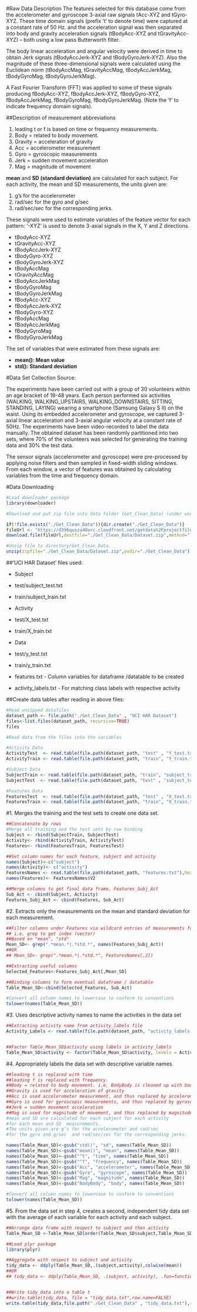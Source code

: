 #Raw Data Description
The features selected for this database come from the accelerometer and gyroscope 3-axial raw signals tAcc-XYZ and tGyro-XYZ. These time domain signals (prefix ‘t’ to denote time) were captured at a constant rate of 50 Hz. and the acceleration signal was then separated into body and gravity acceleration signals (tBodyAcc-XYZ and tGravityAcc-XYZ) – both using a low pass Butterworth filter.

The body linear acceleration and angular velocity were derived in time to obtain Jerk signals (tBodyAccJerk-XYZ and tBodyGyroJerk-XYZ). Also the magnitude of these three-dimensional signals were calculated using the Euclidean norm (tBodyAccMag, tGravityAccMag, tBodyAccJerkMag, tBodyGyroMag, tBodyGyroJerkMag).

A Fast Fourier Transform (FFT) was applied to some of these signals producing fBodyAcc-XYZ, fBodyAccJerk-XYZ, fBodyGyro-XYZ, fBodyAccJerkMag, fBodyGyroMag, fBodyGyroJerkMag. (Note the ‘f’ to indicate frequency domain signals).

##Description of measurement abbreviations

1. leading t or f is based on time or frequency measurements.
2. Body = related to body movement.
3. Gravity = acceleration of gravity
4. Acc = accelerometer measurement
5. Gyro = gyroscopic measurements
6. Jerk = sudden movement acceleration
7. Mag = magnitude of movement

__mean__ and __SD (standard deviation)__ are calculated for each subject. For each activity, the mean and SD measurements, the units given are:
1. g’s for the accelerometer 
2. rad/sec for the gyro and g/sec 
3. rad/sec/sec for the corresponding jerks.

These signals were used to estimate variables of the feature vector for each pattern:
‘-XYZ’ is used to denote 3-axial signals in the X, Y and Z directions. 

* tBodyAcc-XYZ
* tGravityAcc-XYZ
* tBodyAccJerk-XYZ
* tBodyGyro-XYZ
* tBodyGyroJerk-XYZ
* tBodyAccMag
* tGravityAccMag
* tBodyAccJerkMag
* tBodyGyroMag
* tBodyGyroJerkMag
* fBodyAcc-XYZ
* fBodyAccJerk-XYZ
* fBodyGyro-XYZ
* fBodyAccMag
* fBodyAccJerkMag
* fBodyGyroMag
* fBodyGyroJerkMag

The set of variables that were estimated from these signals are:

* __mean(): Mean value__
* __std(): Standard deviation__

#Data Set Collection Source:

The experiments have been carried out with a group of 30 volunteers within an age bracket of 19-48 years. Each person performed six activities (WALKING, WALKING_UPSTAIRS, WALKING_DOWNSTAIRS, SITTING, STANDING, LAYING) wearing a smartphone (Samsung Galaxy S II) on the waist. Using its embedded accelerometer and gyroscope, we captured 3-axial linear acceleration and 3-axial angular velocity at a constant rate of 50Hz. The experiments have been video-recorded to label the data manually. The obtained dataset has been randomly partitioned into two sets, where 70% of the volunteers was selected for generating the training data and 30% the test data.

The sensor signals (accelerometer and gyroscope) were pre-processed by applying noise filters and then sampled in fixed-width sliding windows. From each window, a vector of features was obtained by calculating variables from the time and frequency domain.

#Data Downloading

```r
#Load downloader package
library(downloader)

#Download and put zip file into data folder (Get_Clean_Data) (under working directory to be set by user)

if(!file.exists("./Get_Clean_Data")){dir.create("./Get_Clean_Data")}
fileUrl <- "https://d396qusza40orc.cloudfront.net/getdata%2Fprojectfiles%2FUCI%20HAR%20Dataset.zip"
download.file(fileUrl,destfile="./Get_Clean_Data/Dataset.zip",method="libcurl")

#Unzip file to directory/Get_Clean_Data. 
unzip(zipfile="./Get_Clean_Data/Dataset.zip",exdir="./Get_Clean_Data")
```
##‘UCI HAR Dataset’ files used:

* Subject
 * test/subject_test.txt
 * train/subject_train.txt

* Activity
 * test/X_test.txt
 * train/X_train.txt

* Data
 * test/y_test.txt
 * train/y_train.txt

* features.txt - Column variables for dataframe /datatable to be created

* activity_labels.txt - For matching class labels with respective activity

##Create data tables after reading in above files:

```r
#Read unzipped datafiles
dataset_path <- file.path("./Get_Clean_Data" , "UCI HAR Dataset")
files<-list.files(dataset_path, recursive=TRUE)
files

#Read data from the files into the variables

#Activity Data
ActivityTest  <- read.table(file.path(dataset_path, "test" , "Y_test.txt" ),header = FALSE)
ActivityTrain <- read.table(file.path(dataset_path, "train", "Y_train.txt"),header = FALSE)

#Subject Data
SubjectTrain <- read.table(file.path(dataset_path, "train", "subject_train.txt"),header =  FALSE)
SubjectTest  <- read.table(file.path(dataset_path, "test" , "subject_test.txt"),header =  FALSE)

#Features Data
FeaturesTest  <- read.table(file.path(dataset_path, "test" , "X_test.txt" ),header = FALSE)
FeaturesTrain <- read.table(file.path(dataset_path, "train", "X_train.txt"),header = FALSE)
```
#1. Merges the training and the test sets to create one data set.
```r
##Concatenate by rows
#Merge all training and the test sets by row binding 
Subject <- rbind(SubjectTrain, SubjectTest)
Activity<- rbind(ActivityTrain, ActivityTest)
Features<- rbind(FeaturesTrain, FeaturesTest)

##Set column names for each feature, subject and activity
names(Subject)<-c("subject")
names(Activity)<- c("activity")
FeaturesNames <- read.table(file.path(dataset_path, "features.txt"),head=FALSE)
names(Features)<- FeaturesNames$V2

##Merge columns to get final data frame, Features_Subj_Act
Sub_Act <- cbind(Subject, Activity)
Features_Subj_Act <- cbind(Features, Sub_Act)
```
#2. Extracts only the measurements on the mean and standard deviation for each measurement.
```r
##Filter columns under Features via wildcard entries of measurements for the mean and standard  deviation
## i.e. grep to get index (vector)
##Based on "mean", "std"
Mean_SD<- grep(".*mean.*|.*std.*", names(Features_Subj_Act))
##OR
## Mean_SD<- grep(".*mean.*|.*std.*", FeaturesNames[,2])

##Extracting useful columns
Selected_Features<-Features_Subj_Act[,Mean_SD]

##Binding columns to form eventual dataframe / datatable
Table_Mean_SD<-cbind(Selected_Features, Sub_Act)

#Convert all column names to lowercase to conform to conventions 
tolower(names(Table_Mean_SD))
```
#3. Uses descriptive activity names to name the activities in the data set
```r
##Extracting activity name from activity_labels file
Activity_Labels <- read.table(file.path(dataset_path, "activity_labels.txt"),head=FALSE)


##Factor Table_Mean_SD$activity using labels in activity_labels
Table_Mean_SD$activity <- factor(Table_Mean_SD$activity, levels = Activity_Labels[ ,1], labels  = Activity_Labels[ ,2])
````
#4. Appropriately labels the data set with descriptive variable names.
```r
##leading t is replaced with time
##leading f is replaced with frequency.
##Body = related to body movement. i.e, BodyBody is cleaned up with body
##Gravity is used for acceleration of gravity
##Acc is used accelerometer measurement, and thus replaced by accelerometer
##Gyro is used for gyroscopic measurements, and thus replaced by gyroscope
##Jerk = sudden movement acceleration
##Mag is used for magnitude of movement, and thus replaced by magnitude
#mean and SD are calculated for each subject for each activity 
#for each mean and SD  measurements. 
#The units given are g’s for the accelerometer and rad/sec 
#for the gyro and g/sec  and rad/sec/sec for the corresponding jerks.

names(Table_Mean_SD)<-gsub("std()", "sd", names(Table_Mean_SD))
names(Table_Mean_SD)<-gsub("mean()", "mean", names(Table_Mean_SD))
names(Table_Mean_SD)<-gsub("^t", "time", names(Table_Mean_SD))
names(Table_Mean_SD)<-gsub("^f", "frequency", names(Table_Mean_SD))
names(Table_Mean_SD)<-gsub("Acc", "accelerometer", names(Table_Mean_SD))
names(Table_Mean_SD)<-gsub("Gyro", "gyroscope", names(Table_Mean_SD))
names(Table_Mean_SD)<-gsub("Mag", "magnitude", names(Table_Mean_SD))
names(Table_Mean_SD)<-gsub("BodyBody", "body", names(Table_Mean_SD))

#Convert all column names to lowercase to conform to conventions 
tolower(names(Table_Mean_SD))
```
#5. From the data set in step 4, creates a second, independent tidy data set with the average of each variable for each activity and each subject.
```r
##Arrange data frame with respect to subject and then activity
Table_Mean_SD <-Table_Mean_SD[order(Table_Mean_SD$subject,Table_Mean_SD$activity),]

##Load plyr package
library(plyr)

##Aggregate with respect to subject and activity
tidy_data <- ddply(Table_Mean_SD,.(subject,activity),colwise(mean))
##OR
## tidy_data <- ddply(Table_Mean_SD, .(subject, activity), .fun=function(x){ colMeans(x[,-c (87:88)]) })


##Write tidy_data into a table t
##write.table(tidy_data, file = "tidy_data.txt",row.name=FALSE)
write.table(tidy_data,file.path("./Get_Clean_Data" , "tidy_data.txt"),row.name=FALSE)

```
